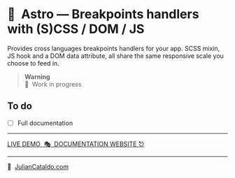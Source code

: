 # 🚀  Astro — Breakpoints handlers with (S)CSS / DOM / JS

Provides cross languages breakpoints handlers for your app.
SCSS mixin, JS hook and a DOM data attribute, all share the same responsive scale you choose to feed in.

> **Warning**  
> 🚧  Work in progress

## To do

- [ ] Full documentation

<div class="git-footer">

---

[LIVE DEMO  🎭  DOCUMENTATION WEBSITE ⎋](https://code.juliancataldo.com/)

---

🔗  [JulianCataldo.com](https://www.juliancataldo.com/)

</div>
